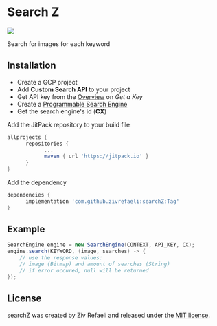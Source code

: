 # Search Z
[![](https://jitpack.io/v/zivrefaeli/searchZ.svg)](https://jitpack.io/#zivrefaeli/searchZ)

Search for images for each keyword

## Installation
- Create a GCP project
- Add **Custom Search API** to your project
- Get API key from the [Overview](https://developers.google.com/custom-search/v1/overview) on *Get a Key*
- Create a [Programmable Search Engine](https://programmablesearchengine.google.com/about)
- Get the search engine's id (**CX**)

Add the JitPack repository to your build file
```gradle
allprojects {
      repositories {
            ...
            maven { url 'https://jitpack.io' }
      }
}
```

Add the dependency
```gradle
dependencies {
      implementation 'com.github.zivrefaeli:searchZ:Tag'
}
```

## Example
```java
SearchEngine engine = new SearchEngine(CONTEXT, API_KEY, CX);
engine.search(KEYWORD, (image, searches) -> {
    // use the response values:
    // image (Bitmap) and amount of searches (String)
    // if error occured, null will be returned
});
```

## License
searchZ was created by Ziv Refaeli and released under the [MIT license](https://github.com/zivrefaeli/searchZ/blob/master/LICENCE).
